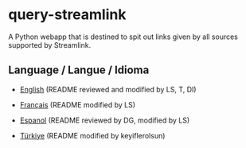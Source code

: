 # query-streamlink
A Python webapp that is destined to spit out links given by all sources supported by Streamlink.

## Language / Langue / Idioma

- [English](./README-en.md) (README reviewed and modified by LS, T, DI)

- [Français](./README-fr.md) (README modified by LS)

- [Espanol](./README-es.md) (README reviewed by DG, modified by LS)

- [Türkiye](./README-tr.md) (README modified by keyiflerolsun)
